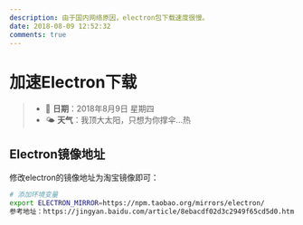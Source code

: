 ```yaml
---
description: 由于国内网络原因，electron包下载速度很慢。
date: 2018-08-09 12:52:32
comments: true
---
```


# 加速Electron下载

> * 📅 **日期**：2018年8月9日 星期四
> * 🌤 **天气**：我顶大太阳，只想为你撑伞...热

## Electron镜像地址

修改electron的镜像地址为淘宝镜像即可：

```bash
# 添加环境变量
export ELECTRON_MIRROR=https://npm.taobao.org/mirrors/electron/
参考地址：https://jingyan.baidu.com/article/8ebacdf02d3c2949f65cd5d0.html
```
